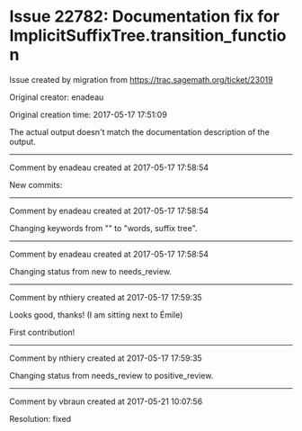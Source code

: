 # Issue 22782: Documentation fix for ImplicitSuffixTree.transition_function

Issue created by migration from https://trac.sagemath.org/ticket/23019

Original creator: enadeau

Original creation time: 2017-05-17 17:51:09

The actual output doesn't match the documentation description of the output.


---

Comment by enadeau created at 2017-05-17 17:58:54

New commits:


---

Comment by enadeau created at 2017-05-17 17:58:54

Changing keywords from "" to "words, suffix tree".


---

Comment by enadeau created at 2017-05-17 17:58:54

Changing status from new to needs_review.


---

Comment by nthiery created at 2017-05-17 17:59:35

Looks good, thanks! (I am sitting next to Émile)

First contribution!


---

Comment by nthiery created at 2017-05-17 17:59:35

Changing status from needs_review to positive_review.


---

Comment by vbraun created at 2017-05-21 10:07:56

Resolution: fixed

